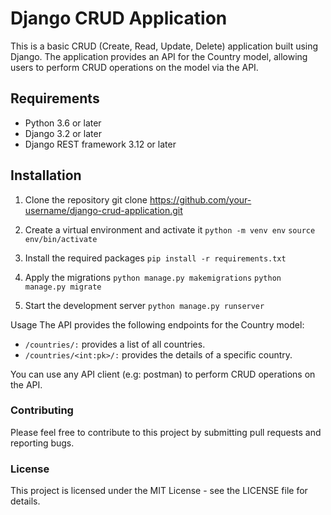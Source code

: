 # Django CRUD Application

This is a basic CRUD (Create, Read, Update, Delete) application built using Django. The application provides an API for the Country model, allowing users to perform CRUD operations on the model via the API.

## Requirements

- Python 3.6 or later
- Django 3.2 or later
- Django REST framework 3.12 or later

## Installation

1. Clone the repository
   git clone https://github.com/your-username/django-crud-application.git

2. Create a virtual environment and activate it
   `python -m venv env`
   `source env/bin/activate`

3. Install the required packages
   `pip install -r requirements.txt`
4. Apply the migrations
   `python manage.py makemigrations`
   `python manage.py migrate`

5. Start the development server
   `python manage.py runserver`

Usage
The API provides the following endpoints for the Country model:

- `/countries/:` provides a list of all countries.
- `/countries/<int:pk>/:` provides the details of a specific country.

You can use any API client (e.g: postman) to perform CRUD operations on the API.

### Contributing

Please feel free to contribute to this project by submitting pull requests and reporting bugs.

### License

This project is licensed under the MIT License - see the LICENSE file for details.

